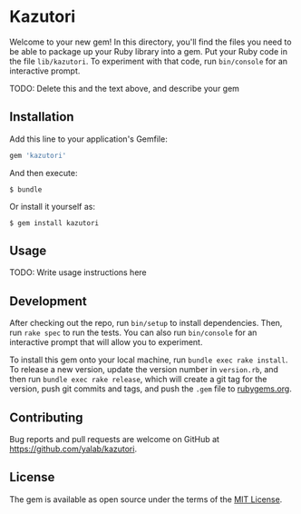 # Kazutori

Welcome to your new gem! In this directory, you'll find the files you need to be able to package up your Ruby library into a gem. Put your Ruby code in the file `lib/kazutori`. To experiment with that code, run `bin/console` for an interactive prompt.

TODO: Delete this and the text above, and describe your gem

## Installation

Add this line to your application's Gemfile:

```ruby
gem 'kazutori'
```

And then execute:

    $ bundle

Or install it yourself as:

    $ gem install kazutori

## Usage

TODO: Write usage instructions here

## Development

After checking out the repo, run `bin/setup` to install dependencies. Then, run `rake spec` to run the tests. You can also run `bin/console` for an interactive prompt that will allow you to experiment.

To install this gem onto your local machine, run `bundle exec rake install`. To release a new version, update the version number in `version.rb`, and then run `bundle exec rake release`, which will create a git tag for the version, push git commits and tags, and push the `.gem` file to [rubygems.org](https://rubygems.org).

## Contributing

Bug reports and pull requests are welcome on GitHub at https://github.com/yalab/kazutori.

## License

The gem is available as open source under the terms of the [MIT License](https://opensource.org/licenses/MIT).
